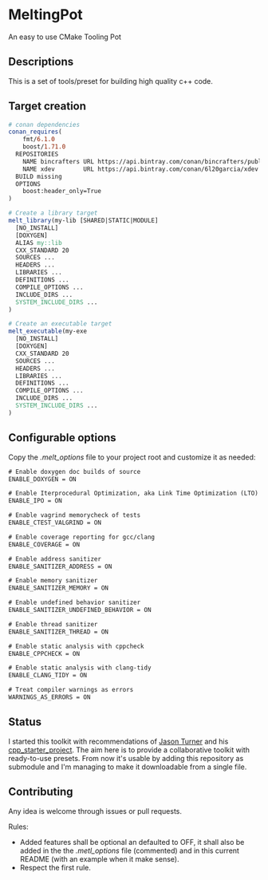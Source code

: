 # MeltingPot

An easy to use CMake Tooling Pot

## Descriptions

This is a set of tools/preset for building high quality c++ code.

## Target creation

```cmake
# conan dependencies
conan_requires(
    fmt/6.1.0
    boost/1.71.0
  REPOSITORIES
    NAME bincrafters URL https://api.bintray.com/conan/bincrafters/public-conan
    NAME xdev        URL https://api.bintray.com/conan/6l20garcia/xdev
  BUILD missing
  OPTIONS
    boost:header_only=True
)

# Create a library target
melt_library(my-lib [SHARED|STATIC|MODULE]
  [NO_INSTALL]
  [DOXYGEN]
  ALIAS my::lib
  CXX_STANDARD 20
  SOURCES ...
  HEADERS ...
  LIBRARIES ...
  DEFINITIONS ...
  COMPILE_OPTIONS ...
  INCLUDE_DIRS ...
  SYSTEM_INCLUDE_DIRS ...
)

# Create an executable target
melt_executable(my-exe
  [NO_INSTALL]
  [DOXYGEN]
  CXX_STANDARD 20
  SOURCES ...
  HEADERS ...
  LIBRARIES ...
  DEFINITIONS ...
  COMPILE_OPTIONS ...
  INCLUDE_DIRS ...
  SYSTEM_INCLUDE_DIRS ...
)
```

## Configurable options

Copy the *.melt_options* file to your project root and customize it as needed:

```txt
# Enable doxygen doc builds of source
ENABLE_DOXYGEN = ON

# Enable Iterprocedural Optimization, aka Link Time Optimization (LTO)
ENABLE_IPO = ON

# Enable vagrind memorycheck of tests
ENABLE_CTEST_VALGRIND = ON

# Enable coverage reporting for gcc/clang
ENABLE_COVERAGE = ON

# Enable address sanitizer
ENABLE_SANITIZER_ADDRESS = ON

# Enable memory sanitizer
ENABLE_SANITIZER_MEMORY = ON

# Enable undefined behavior sanitizer
ENABLE_SANITIZER_UNDEFINED_BEHAVIOR = ON

# Enable thread sanitizer
ENABLE_SANITIZER_THREAD = ON

# Enable static analysis with cppcheck
ENABLE_CPPCHECK = ON

# Enable static analysis with clang-tidy
ENABLE_CLANG_TIDY = ON

# Treat compiler warnings as errors
WARNINGS_AS_ERRORS = ON
```

## Status

I started this toolkit with recommendations of [Jason Turner](https://github.com/lefticus) and his [cpp_starter_project](https://github.com/lefticus/cpp_starter_project).
The aim here is to provide a collaborative toolkit with ready-to-use presets.
From now it's usable by adding this repository as submodule and I'm managing to make it downloadable from a single file.

## Contributing

Any idea is welcome through issues or pull requests.

Rules:
 - Added features shall be optional an defaulted to OFF, it shall also be added in the the *.metl_options* file (commented) and in this current README (with an example when it make sense).
 - Respect the first rule.
